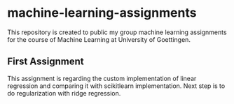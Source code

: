 # machine-learning-assignments
This repository is created to public my group machine learning assignments for the course of Machine Learning at University of Goettingen.

## First Assignment
This assignment is regarding the custom implementation of linear regression and comparing it with scikitlearn implementation. Next step is to do regularization with ridge regression.

